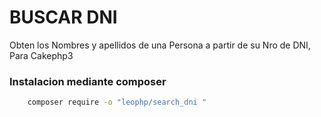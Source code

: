 # BUSCAR DNI
Obten los Nombres y apellidos de una Persona a partir de su Nro de DNI, Para Cakephp3

### Instalacion mediante composer
```sh
	composer require -o "leophp/search_dni "
```

```sh

